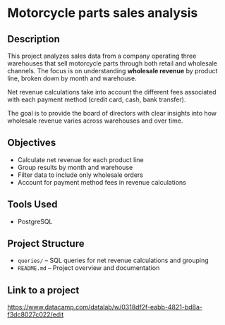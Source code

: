 # Motorcycle parts sales analysis

## Description
This project analyzes sales data from a company operating three warehouses that sell motorcycle parts through both retail and wholesale channels. The focus is on understanding **wholesale revenue** by product line, broken down by month and warehouse.

Net revenue calculations take into account the different fees associated with each payment method (credit card, cash, bank transfer).

The goal is to provide the board of directors with clear insights into how wholesale revenue varies across warehouses and over time.

## Objectives
- Calculate net revenue for each product line
- Group results by month and warehouse
- Filter data to include only wholesale orders
- Account for payment method fees in revenue calculations

## Tools Used
- PostgreSQL

## Project Structure
- `queries/` – SQL queries for net revenue calculations and grouping
- `README.md` – Project overview and documentation

## Link to a project
https://www.datacamp.com/datalab/w/0318df2f-eabb-4821-bd8a-f3dc8027c022/edit
